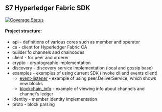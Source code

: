## S7 Hyperledger Fabric SDK

[![Coverage Status](https://coveralls.io/repos/github/s7techlab/hlf-sdk-go/badge.svg)](https://coveralls.io/github/s7techlab/hlf-sdk-go)


#### Project structure:

- api - definitions of various cores such as member and operator
- ca - client for Hyperledger Fabric CA
- builder fo channels and chaincodes
- client - for peer and orderer
- crypto - cryptographic implementation
- discovery - discovery service implementation (local and gossip base)
- examples - examples of using current SDK (invoke cli and events client)
    - [event-listener](examples/event-listener) - example of using peer.DeliverService, which shows new blocks
    - [blockchain_info](examples/cc_call/blockchanin_info.go) - example of viewing info about channels and channel's ledger
- identity - member identity implementation
- proto - block parsing

